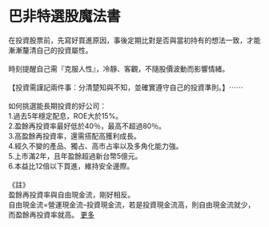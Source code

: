 # 巴非特選股魔法書


<div id="id_590ea51f2e8ae0050166001" class="text_exposed_root"><span>在投資股票前，先寫好買進原因，事後定期比對是否與當初</span><wbr><span class="word_break"></span>持有的想法一致，才能漸漸釐清自己的投資屬性。<br> <br><span> 時刻提醒自己需『克服人性』，冷靜、客觀，不隨股價波動</span><wbr><span class="word_break"></span>而影響情緒。<br> <br><span> 【投資需謹記兩件事：分清楚知與不知，並確實遵守自己的</span><wbr><span class="word_break"></span>投資準則。】<span class="text_exposed_hide">⋯⋯</span><span class="text_exposed_show"><br> <br> 如何挑選能長期投資的好公司：<br> 1.過去5年穩定配息，ROE大於15%。<br> 2.盈餘再投資率最好低於40％，最高不超過80％。<br> 3.高盈餘再投資率，還需搭配高獲利成長。<br> 4.經久不變的產品、獨占、高市占率以及多角化能力強。<br> 5.上市滿2年，且年盈餘超過新台幣5億元。<br> 6.本益比12倍以下買進，維持安全邊際。<br> <br> 《註》<br> 盈餘再投資率與自由現金流，剛好相反。<br><span> 自由現金流=營運現金流–投資現金流，若是投資現金流高</span><wbr><span class="word_break"></span>，則自由現金流就少，而盈餘再投資率就高。</span><span class="text_exposed_hide"> <span class="text_exposed_link"><a class="see_more_link" data-interaction-root-id="_24_q" onclick="var func = function(e) { e.preventDefault(); }; var parent = Parent.byClass(this, &quot;text_exposed_root&quot;); if (parent &amp;&amp; parent.getAttribute(&quot;id&quot;) == &quot;id_590ea51f2e8ae0050166001&quot;) { CSS.addClass(parent, &quot;text_exposed&quot;); Arbiter.inform(&quot;reflow&quot;); }; func(event); " href="#" data-ft="{&quot;tn&quot;:&quot;e&quot;}" role="button"><span class="see_more_link_inner">更多</span></a></span></span></div>